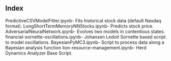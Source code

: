 ## Index

PredictiveCSVModelFitter.ipynb- Fits historical stock data (default Nasdaq format).
LongShortTermMemoryNNStocks.ipynb- Predicts stock price.
AdversarialNeuralNetwork.ipynb- Evolves two models in contentious states.
financial-sornette-oscillations.ipynb- Johansen Ledoit Sornette based script to model oscillations.
BayesianPyMC3.ipynb- Script to process data along a Bayesian analysis function
lion-resource-management.ipynb- Herd Dynamics Analyzer Base Script.
